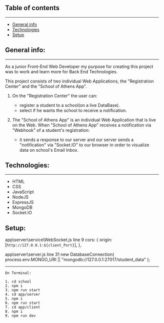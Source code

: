 ## Table of contents

---

- [General info](#general-info)
- [Technologies](#technologies)
- [Setup](#setup)

## General info:

---

As a junior Front-End Web Developer my purpose for creating this project was to work and learn more for Back End Technologies.

This project consists of two individual Web Applications, the "Registration Center" and the "School of Athens App".

1. On the "Registration Center" the user can:

   - register a student to a school(on a live DataBase).
   - select if he wants the school to receive a notification.

2. The "School of Athens App" is an individual Web Application that is live on the Web.
   When "School of Athens App" receives a notification via "Webhook" of a student's registration:

   - it sends a response to our server and our server sends a "notification" via "Socket.IO" to our browser in order to visualize data on school's Email Inbox.

## Technologies:

---

- HTML
- CSS
- JavaScript
- NodeJS
- ExpressJS
- MongoDB
- Socket.IO

## Setup:

app\server\service\WebSocket.js
line 9
cors: {
origin: [`http://127.0.0.1:${client_Port}`],
},

app\server\server.js
line 31
new DatabaseConnection(
process.env.MONGO_URI || "mongodb://127.0.0.1:27017/student_data"
);

---

```
On Terminal:

1. cd school
2. npm i
3. npm run start
4. cd app/server
5. npm i
6. npm run start
7. cd app/client
8. npm i
9. npm run dev

```
